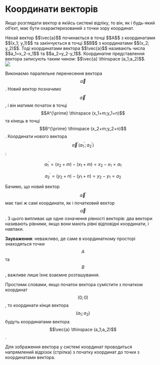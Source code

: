 # <p1>Координати векторів</p1>

Якщо розглядати вектор в якійсь системі відліку, то він, як і будь-який об’єкт, має бути охарактеризований з точки зору координат.

<div class="space">Нехай вектор $$\vec{a}$$ починається в точці $$A$$ з координатами $$(x_1; y_1)$$ та закінчується в точці $$B$$ з координатами $$(x_2; y_2)$$. Тоді <p1>координатами вектора</p1> $$\vec{a}$$ називають числа $$a_1=x_2-x_1$$ та $$a_2=y_2-y_1$$. Координатне представлення вектора записують таким чином: $$\vec{a} \thinspace (a_1;a_2)$$.</div>

<div class="space"><img class="image"  src="https://rawgit.com/chudaol/ed-era-book-physics/master/images/Add/vector/4.svg" /></div>

Виконаємо паралельне перенесення вектора $$\vec{a}$$. Новий вектор позначимо $$\vec{a}^{\prime}$$, і він матиме початок в точці $$A^{\prime} \thinspace (x_1+m;y_1+n)$$ та кінець в точці $$B^{\prime} \thinspace (x_2+m;y_2+n)$$. Координати нового вектора $$\vec{a}^{\prime} (a_1^{\prime};a_2^{\prime})$$:

$$a_1^{\prime}=(x_2+m)-(x_1+m)=x_2-x_1=a_1$$


$$a_2^{\prime}=(y_2+n)-(y_1+n)=y_2-y_1=a_2$$


Бачимо, що новий вектор $$\vec{a}^{\prime}$$ має такі ж самі координати, як і початковий вектор $$\vec{a}$$. З цього випливає ще одне означення рівності векторів: два вектори називають <p1>рівними</p1>, якщо вони мають <p1>рівні відповідні координати</p1>, і навпаки.


<b>Зауваження</b>: неважливо, де саме в координатному просторі знаходяться точки $$A$$ та $$B$$, важливе лише їхнє <p1>взаємне розташування</p1>. 

Простими словами, якщо початок вектора сумістити з початком координат $$(0;0)$$, то координати кінця вектора $$(a_1;a_2)$$ будуть координатами вектора $$\vec{a} \thinspace (a_1;a_2)$$.

Для зображення вектора у системі координат проводиться напрямлений відрізок (стрілка) з початку координат до точки з координатами вектора.